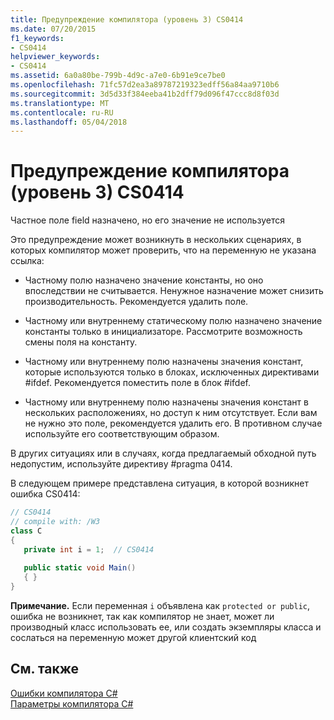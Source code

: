 ```yaml
---
title: Предупреждение компилятора (уровень 3) CS0414
ms.date: 07/20/2015
f1_keywords:
- CS0414
helpviewer_keywords:
- CS0414
ms.assetid: 6a0a80be-799b-4d9c-a7e0-6b91e9ce7be0
ms.openlocfilehash: 71fc57d2ea3a89787219323edff56a84aa9710b6
ms.sourcegitcommit: 3d5d33f384eeba41b2dff79d096f47ccc8d8f03d
ms.translationtype: MT
ms.contentlocale: ru-RU
ms.lasthandoff: 05/04/2018
---
```

# <a name="compiler-warning-level-3-cs0414"></a>Предупреждение компилятора (уровень 3) CS0414
Частное поле field назначено, но его значение не используется  
  
 Это предупреждение может возникнуть в нескольких сценариях, в которых компилятор может проверить, что на переменную не указана ссылка:  
  
-   Частному полю назначено значение константы, но оно впоследствии не считывается. Ненужное назначение может снизить производительность. Рекомендуется удалить поле.  
  
-   Частному или внутреннему статическому полю назначено значение константы только в инициализаторе. Рассмотрите возможность смены поля на константу.  
  
-   Частному или внутреннему полю назначены значения констант, которые используются только в блоках, исключенных директивами #ifdef. Рекомендуется поместить поле в блок #ifdef.  
  
-   Частному или внутреннему полю назначены значения констант в нескольких расположениях, но доступ к ним отсутствует. Если вам не нужно это поле, рекомендуется удалить его. В противном случае используйте его соответствующим образом.  
  
 В других ситуациях или в случаях, когда предлагаемый обходной путь недопустим, используйте директиву #pragma 0414.  
  
 В следующем примере представлена ситуация, в которой возникнет ошибка CS0414:  
  
```csharp  
// CS0414  
// compile with: /W3  
class C  
{  
   private int i = 1;  // CS0414  
  
   public static void Main()  
   { }  
}  
```  
  
 **Примечание.** Если переменная `i` объявлена как `protected or public`, ошибка не возникнет, так как компилятор не знает, может ли производный класс использовать ее, или создать экземпляры класса и сослаться на переменную может другой клиентский код  
  
## <a name="see-also"></a>См. также  
 [Ошибки компилятора C#](../../csharp/language-reference/compiler-messages/index.md)  
 [Параметры компилятора C# ](../../csharp/language-reference/compiler-options/index.md)
